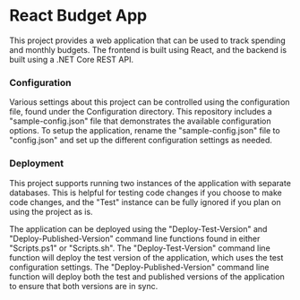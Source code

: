 # React Budget App
This project provides a web application that can be used to track spending and monthly budgets. The frontend is built using React, and the backend is built using a .NET Core REST API.

### Configuration
Various settings about this project can be controlled using the configuration file, found under the Configuration directory. This repository includes a "sample-config.json" file that demonstrates the available configuration options. To setup the application, rename the "sample-config.json" file to "config.json" and set up the different configuration settings as needed.

### Deployment
This project supports running two instances of the application with separate databases. This is helpful for testing code changes if you choose to make code changes, and the "Test" instance can be fully ignored if you plan on using the project as is.

The application can be deployed using the "Deploy-Test-Version" and "Deploy-Published-Version" command line functions found in either "Scripts.ps1" or "Scripts.sh". The "Deploy-Test-Version" command line function will deploy the test version of the application, which uses the test configuration settings. The "Deploy-Published-Version" command line function will deploy both the test and published versions of the application to ensure that both versions are in sync.